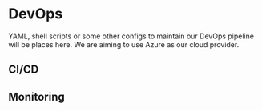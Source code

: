 # DevOps
YAML, shell scripts or some other configs to maintain our DevOps pipeline will be places here.
We are aiming to use Azure as our cloud provider.

## CI/CD

## Monitoring
